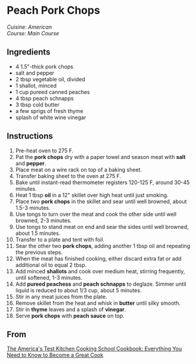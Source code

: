 # Peach Pork Chops

_Cuisine:  American_<br />
_Course:  Main Course_

## Ingredients

- 4 1.5"-thick pork chops
- salt and pepper
- 2 tbsp vegetable oil, divided
- 1 shallot, minced
- 1 cup pureed canned peaches
- 4 tbsp peach schnapps
- 3 tbsp cold butter
- a few sprigs of fresh thyme
- splash of white wine vinegar

## Instructions

1. Pre-heat oven to 275 F.
1. Pat the **pork chops** dry with a paper towel and season meat with **salt** and **pepper**.
1. Place meat on a wire rack on top of a baking sheet.
1. Transfer baking sheet to the oven at 275 F.
1. Bake until instant-read thermometer registers 120-125 F, around 30-45 minutes.
1. Heat 1 tbsp **oil** in a 12" skillet over high heat until just smoking.
1. Place two **pork chops** in the skillet and sear until well browned, about 1.5-3 minutes.
1. Use tongs to turn over the meat and cook the other side until well browned, 2-3 minutes.
1. Use tongs to stand meat on end and sear the sides until well browned, about 1.5 minutes.
1. Transfer to a plate and tent with foil.
1. Sear the other two **pork chops**, adding another 1 tbsp oil and repeating the previous steps.
1. When the meat has finished cooking, either discard extra fat or add additional oil to equal 2 tbsp.
1. Add minced **shallots** and cook over medium heat, stirring frequently, until softened, 1-3 minutes.
1. Add **pureed peachess** and **peach schnapps** to deglaze.  Simmer until liquid is reduced to about 1/3 cup, about 5 minutes.
1. Stir in any meat juices from the plate.
1. Remove skillet from the heat and whisk in **butter** until silky smooth.
1. Stir in **thyme** leaves and a splash of **vinegar**.
1. Serve **pork chops** with **peach sauce** on top.

## From

[The America's Test Kitchen Cooking School Cookbook: Everything You Need to Know to Become a Great Cook](https://www.amazon.com/Americas-Kitchen-Cooking-School-Cookbook/dp/1936493527)